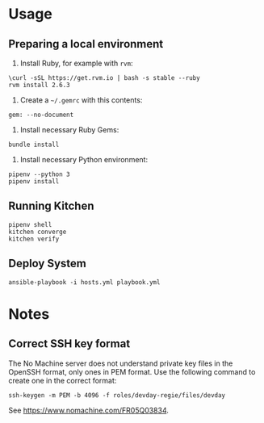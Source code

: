 # Usage

## Preparing a local environment

1. Install Ruby, for example with `rvm`:
  ```
  \curl -sSL https://get.rvm.io | bash -s stable --ruby
  rvm install 2.6.3
  ```

1. Create a `~/.gemrc` with this contents:
  ```
  gem: --no-document
  ```

1. Install necessary Ruby Gems:
  ```
  bundle install
  ```
1. Install necessary Python environment:
  ```
  pipenv --python 3
  pipenv install
  ```

## Running Kitchen

```
pipenv shell
kitchen converge
kitchen verify
```

## Deploy System

```
ansible-playbook -i hosts.yml playbook.yml
```


# Notes

## Correct SSH key format

The No Machine server does not understand private key files in the OpenSSH format, only ones in PEM format. Use the following command to create one in the correct format:

```
ssh-keygen -m PEM -b 4096 -f roles/devday-regie/files/devday
```

See https://www.nomachine.com/FR05Q03834.
